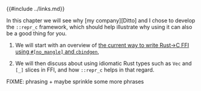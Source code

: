 {{#include ../links.md}}

In this chapter we will see why [my company][Ditto] and I
chose to develop the `::repr_c` framework, which should help
illustrate why using it can also be a good thing for you.

 1. We will start with an overview of [the current way to
    write Rust→C FFI using `#[no_mangle]` and `cbindgen`](
    cbindgen.md),

 1. We will then discuss about using idiomatic Rust types such
    as `Vec` and `[_]` slices in FFI, and how `::repr_c` helps
    in that regard.


<span class="warning">

FIXME: phrasing + maybe sprinkle some more phrases

</span>
